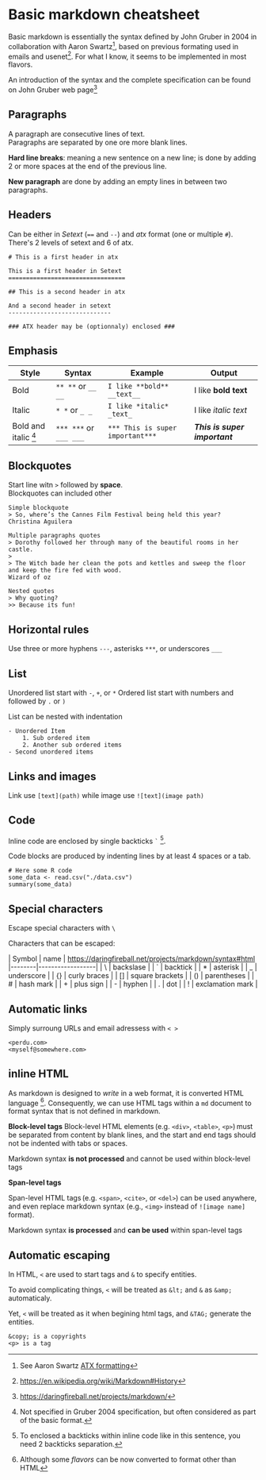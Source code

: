 # Basic markdown cheatsheet

Basic markdown is essentially the syntax defined by John Gruber in
2004 in collaboration with Aaron Swartz[^ref1], based on previous formating used in
emails and usenet[^ref2]. For what I know, it seems to be implemented in most flavors.

An introduction of the syntax and the complete specification can be
found on John Gruber web page[^ref3]

## Paragraphs

A paragraph are consecutive lines of text.  
Paragraphs are separated by one ore more blank lines.  

**Hard line breaks**: meaning a new sentence on a new line; is done by adding 2 or 
more spaces at the end of the previous line.

**New paragraph** are done by adding an empty lines in between two
paragraphs.

## Headers

Can be either in *Setext* (`==` and `--`) and *atx* format (one or multiple `#`).  
There's 2 levels of setext and 6 of atx.

```
# This is a first header in atx

This is a first header in Setext
=================================

## This is a second header in atx

And a second header in setext
-----------------------------

### ATX header may be (optionnaly) enclosed ###
```

## Emphasis

| Style                     | Syntax                 | Example                          | Output                        |
|---------------------------|------------------------|----------------------------------|-------------------------------|
| Bold                      | `** **` or `__ __`     | `I like **bold** __text__`       | I like **bold** **text**      |
| Italic                    | `* *` or `_ _`         | `I like *italic* _text_`         | I like *italic* *text*        |
| Bold and italic [^info1]  | `*** ***` or `___ ___` | `*** This is super important***` | ***This is super important*** |

## Blockquotes

Start line witn `>` followed by **space**.  
Blockquotes can included other 

```
Simple blockquote
> So, where’s the Cannes Film Festival being held this year?
Christina Aguilera

Multiple paragraphs quotes
> Dorothy followed her through many of the beautiful rooms in her castle.
>
> The Witch bade her clean the pots and kettles and sweep the floor and keep the fire fed with wood.
Wizard of oz

Nested quotes
> Why quoting?
>> Because its fun!
```

## Horizontal rules

Use three or more hyphens `---`, asterisks `***`, or underscores `___`

## List

Unordered list start with `-`, `+`, or `*`
Ordered list start with numbers and followed by `.` or `)`

List can be nested with indentation

```
- Unordered Item
    1. Sub ordered item
    2. Another sub ordered items
- Second unordered items
```

## Links and images

Link use `[text](path)` while image use `![text](image path)`

## Code

Inline code are enclosed by single backticks `` ` `` [^info2].  

Code blocks are produced by indenting lines by at least 4 spaces or
a tab.

```
# Here some R code
some_data <- read.csv("./data.csv")
summary(some_data)
```

## Special characters

Escape special characters with `\`

Characters that can be escaped:

| Symbol | name             |
<https://daringfireball.net/projects/markdown/syntax#html>
|--------|------------------|
| \\     | backslase        |
| \`     | backtick         |
| \*     | asterisk         |
| \_     | underscore       |
| \{\}   | curly braces     |
| \[\]   | square brackets  |
| \(\)   | parentheses      |
| \#     | hash mark        |
| \+     | plus sign        |
| \-     | hyphen           |
| \.     | dot              |
| \!     | exclamation mark |

## Automatic links

Simply surroung URLs and email adressess with `< >`

```
<perdu.com>
<myself@somewhere.com>
```

## inline HTML

As markdown is designed to *write* in a web format, it is converted HTML language [^info3].
Consequently, we can use HTML tags within a `md` document to format
syntax that is not defined in markdown.

**Block-level tags**
Block-level HTML elements (e.g. `<div>`, `<table>`, `<p>`) must be separated from content by blank lines, 
and the start and end tags should not be indented with tabs or spaces. 

Markdown syntax **is not processed** and cannot be used within block-level
tags

**Span-level tags**

Span-level HTML tags (e.g. `<span>`, `<cite>`, or `<del>`) can be used anywhere, 
and even replace markdown syntax (e.g., `<img>` instead of `![image
name]` format).

Markdown syntax **is processed** and **can be used** within span-level tags

## Automatic escaping

In HTML, `<` are used to start tags and `&` to specify entities.

To avoid complicating things, `<` will be treated as `&lt;` and `&` as
`&amp;` automaticaly. 

Yet, `<` will be treated as it when begining html tags, and `&TAG;` generate the entities.

```
&copy; is a copyrights
<p> is a tag
```

[^ref1]: See Aaron Swartz [ATX formatting](http://www.aaronsw.com/2002/atx/intro)
[^ref2]: <https://en.wikipedia.org/wiki/Markdown#History>
[^ref3]: <https://daringfireball.net/projects/markdown/>
[^info1]: Not specified in Gruber 2004 specification, but often
    considered as part of the basic format.
[^info2]: To enclosed a backticks within inline code like in this
    sentence, you need 2 backticks separation.
[^info3]: Although some *flavors* can be now converted to format other
    than HTML
